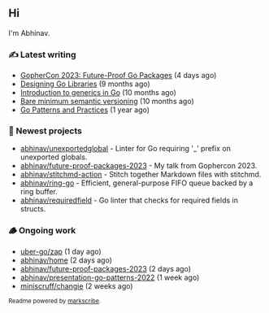 ## Hi

I'm Abhinav.

### ✍️ Latest writing


- [GopherCon 2023: Future-Proof Go Packages](https://abhinavg.net/2023/09/27/future-proof-packages/) (4 days ago)
- [Designing Go Libraries](https://abhinavg.net/2022/12/06/designing-go-libraries/) (9 months ago)
- [Introduction to generics in Go](https://abhinavg.net/2022/11/23/generics-intro/) (10 months ago)
- [Bare minimum semantic versioning](https://abhinavg.net/2022/11/07/semver/) (10 months ago)
- [Go Patterns and Practices](https://abhinavg.net/2022/09/19/go-patterns-and-practices-talk/) (1 year ago)

### 🌱 Newest projects


- [abhinav/unexportedglobal](https://github.com/abhinav/unexportedglobal) - Linter for Go requiring &#39;_&#39; prefix on unexported globals.
- [abhinav/future-proof-packages-2023](https://github.com/abhinav/future-proof-packages-2023) - My talk from Gophercon 2023.
- [abhinav/stitchmd-action](https://github.com/abhinav/stitchmd-action) - Stitch together Markdown files with stitchmd.
- [abhinav/ring-go](https://github.com/abhinav/ring-go) - Efficient, general-purpose FIFO queue backed by a ring buffer.
- [abhinav/requiredfield](https://github.com/abhinav/requiredfield) - Go linter that checks for required fields in structs.

### 🪵 Ongoing work


- [uber-go/zap](https://github.com/uber-go/zap) (1 day ago)
- [abhinav/home](https://github.com/abhinav/home) (2 days ago)
- [abhinav/future-proof-packages-2023](https://github.com/abhinav/future-proof-packages-2023) (2 days ago)
- [abhinav/presentation-go-patterns-2022](https://github.com/abhinav/presentation-go-patterns-2022) (1 week ago)
- [miniscruff/changie](https://github.com/miniscruff/changie) (2 weeks ago)

<sub>Readme powered by [markscribe](https://github.com/muesli/markscribe).</sub>

